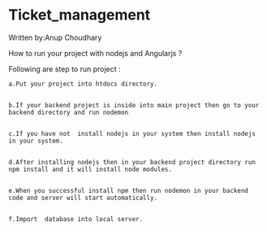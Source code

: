 # Ticket_management

Written by:Anup Choudhary


How to run your project with nodejs and Angularjs ?


Following are step to run project :


	a.Put your project into htdocs directory.


	b.If your backend project is inside into main project then go to your backend directory and run nodemon


	c.If you have not  install nodejs in your system then install nodejs in your system.


	d.After installing nodejs then in your backend project directory run npm install and it will install node modules.


	e.When you successful install npm then run nodemon in your backend code and server will start automatically.

	
	f.Import  database into local server.
	